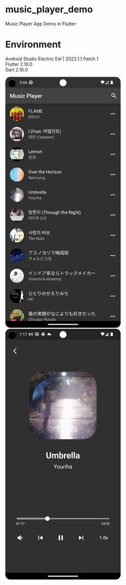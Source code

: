 # music_player_demo
Music Player App Demo in Flutter

# Environment
Android Studio Electric Eel | 2022.1.1 Patch 1 <br>
Flutter 2.10.0 <br>
Dart 2.16.0 <br>

<p align="left"><img src="music_player_01.png" width="360" height="780"/> <img src="music_player_02_.png" width="360" height="780"/></p>
